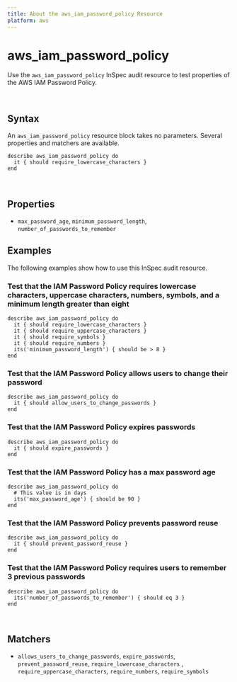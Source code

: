 ```yaml
---
title: About the aws_iam_password_policy Resource
platform: aws
---
```


# aws_iam_password_policy

Use the `aws_iam_password_policy` InSpec audit resource to test properties of the AWS IAM Password Policy.

<br>

## Syntax

An `aws_iam_password_policy` resource block takes no parameters.  Several properties and matchers are available.

    describe aws_iam_password_policy do
      it { should require_lowercase_characters }
    end

<br>

## Properties

* `max_password_age`,  `minimum_password_length`, `number_of_passwords_to_remember`

## Examples

The following examples show how to use this InSpec audit resource.

### Test that the IAM Password Policy requires lowercase characters, uppercase characters, numbers, symbols, and a minimum length greater than eight

    describe aws_iam_password_policy do
      it { should require_lowercase_characters }
      it { should require_uppercase_characters }
      it { should require_symbols }
      it { should require_numbers }
      its('minimum_password_length') { should be > 8 }
    end

### Test that the IAM Password Policy allows users to change their password

    describe aws_iam_password_policy do
      it { should allow_users_to_change_passwords }
    end

### Test that the IAM Password Policy expires passwords

    describe aws_iam_password_policy do
      it { should expire_passwords }
    end

### Test that the IAM Password Policy has a max password age

    describe aws_iam_password_policy do
      # This value is in days
      its('max_password_age') { should be 90 }
    end

### Test that the IAM Password Policy prevents password reuse

    describe aws_iam_password_policy do
      it { should prevent_password_reuse }
    end

### Test that the IAM Password Policy requires users to remember 3 previous passwords

    describe aws_iam_password_policy do
      its('number_of_passwords_to_remember') { should eq 3 }
    end

<br>

## Matchers

* `allows_users_to_change_passwords`, `expire_passwords`, `prevent_password_reuse`, `require_lowercase_characters` , `require_uppercase_characters`, `require_numbers`, `require_symbols`
